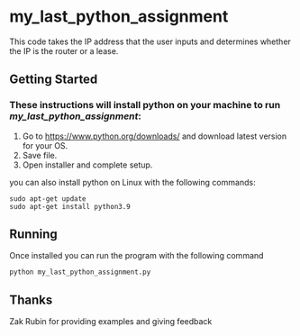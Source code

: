 # **my_last_python_assignment**

This code takes the IP address that the user inputs and determines whether the IP is the router or a lease.

## **Getting Started**

### These instructions will install python on your machine to run *my_last_python_assignment*:

1. Go to https://www.python.org/downloads/ and download latest version for your OS.
2. Save file.
3. Open installer and complete setup.

you can also install python on Linux with the following commands:
```
sudo apt-get update
sudo apt-get install python3.9
```
## **Running**

Once installed you can run the program with the following command
```
python my_last_python_assignment.py
```
## **Thanks**

Zak Rubin for providing examples and giving feedback
